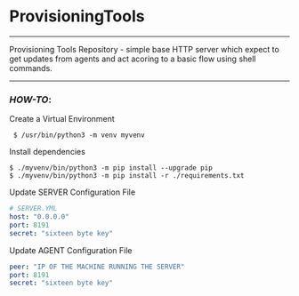 # ProvisioningTools

---

Provisioning Tools Repository - simple base HTTP server which 
expect to get updates from agents and act acoring to a basic flow using shell commands.

---

### <i>HOW-TO</i>:
Create a Virtual Environment
```shell
 $ /usr/bin/python3 -m venv myvenv
```
Install dependencies
```shell
$ ./myvenv/bin/python3 -m pip install --upgrade pip
$ ./myvenv/bin/python3 -m pip install -r ./requirements.txt
```
Update SERVER Configuration File
```yaml
# SERVER.YML
host: "0.0.0.0"
port: 8191
secret: "sixteen byte key"
```
Update AGENT Configuration File
```yaml
peer: "IP OF THE MACHINE RUNNING THE SERVER"
port: 8191
secret: "sixteen byte key"
```

